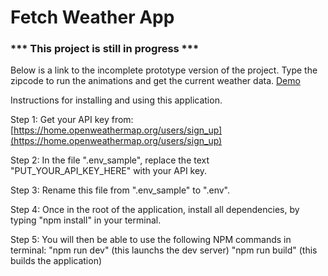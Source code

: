 # Fetch Weather App

### *** This project is still in progress ***

Below is a link to the incomplete prototype version of the project.  Type the zipcode to run the animations and get the current weather data.
[Demo](https://calm-llama-1f1bb7.netlify.app/)

Instructions for installing and using this application.

Step 1: Get your API key from: [https://home.openweathermap.org/users/sign_up](https://home.openweathermap.org/users/sign_up)

Step 2: In the file ".env_sample", replace the text "PUT_YOUR_API_KEY_HERE" with your API key.

Step 3: Rename this file from ".env_sample" to ".env".

Step 4: Once in the root of the application, install all dependencies, by typing "npm install" in your terminal.

Step 5: You will then be able to use the following NPM commands in terminal:
"npm run dev" (this launchs the dev server)
"npm run build" (this builds the application)
